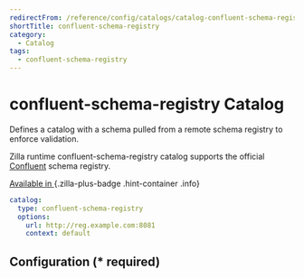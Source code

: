 ```yaml
---
redirectFrom: /reference/config/catalogs/catalog-confluent-schema-registry.html
shortTitle: confluent-schema-registry
category:
  - Catalog
tags:
  - confluent-schema-registry
---
```


# confluent-schema-registry Catalog

Defines a catalog with a schema pulled from a remote schema registry to enforce validation.

Zilla runtime confluent-schema-registry catalog supports the official [Confluent](https://docs.confluent.io/platform/current/schema-registry/index.html) schema registry.

[Available in <ZillaPlus/>](https://www.aklivity.io/products/zilla-plus)
{.zilla-plus-badge .hint-container .info}

```yaml {2}
catalog:
  type: confluent-schema-registry
  options:
    url: http://reg.example.com:8081
    context: default
```

## Configuration (\* required)

<!-- @include: ../bindings/.partials/vault.md -->
<!-- @include: ./.partials/options-schema-registry.md -->
